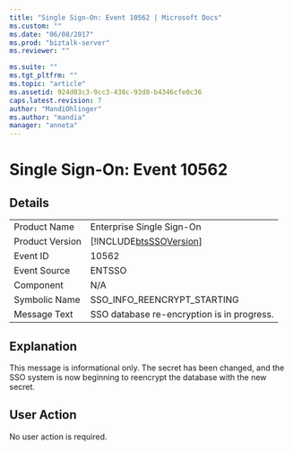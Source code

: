 ```yaml
---
title: "Single Sign-On: Event 10562 | Microsoft Docs"
ms.custom: ""
ms.date: "06/08/2017"
ms.prod: "biztalk-server"
ms.reviewer: ""

ms.suite: ""
ms.tgt_pltfrm: ""
ms.topic: "article"
ms.assetid: 924d03c3-9cc3-438c-93d8-b4346cfe0c36
caps.latest.revision: 7
author: "MandiOhlinger"
ms.author: "mandia"
manager: "anneta"
---
```

# Single Sign-On: Event 10562
## Details  
  
|                 |                                                            |
|-----------------|------------------------------------------------------------|
|  Product Name   |                 Enterprise Single Sign-On                  |
| Product Version | [!INCLUDE[btsSSOVersion](../includes/btsssoversion-md.md)] |
|    Event ID     |                           10562                            |
|  Event Source   |                           ENTSSO                           |
|    Component    |                            N/A                             |
|  Symbolic Name  |                SSO_INFO_REENCRYPT_STARTING                 |
|  Message Text   |         SSO database re-encryption is in progress.         |
  
## Explanation  
 This message is informational only. The secret has been changed, and the SSO system is now beginning to reencrypt the database with the new secret.  
  
## User Action  
 No user action is required.